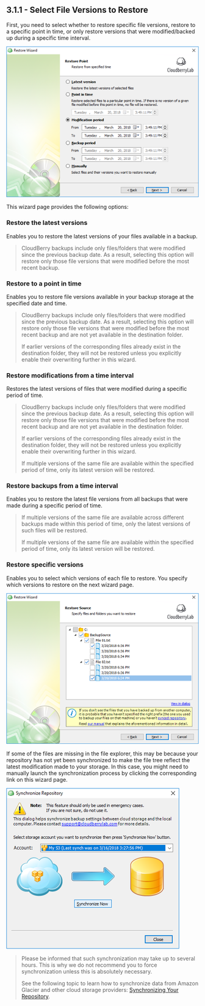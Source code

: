 ## 3.1.1 - Select File Versions to Restore

First, you need to select whether to restore specific file versions, restore to a specific point in time, or only restore versions that were modified/backed up during a specific time interval.

![](/assets/select-file-versions-to-restore.png)

This wizard page provides the following options:

### **Restore the latest versions**

Enables you to restore the latest versions of your files available in a backup.

> CloudBerry backups include only files/folders that were modified since the previous backup date. As a result, selecting this option will restore only those file versions that were modified before the most recent backup.

### ​**Restore to a point in time**

Enables you to restore file versions available in your backup storage at the specified date and time.

> CloudBerry backups include only files/folders that were modified since the previous backup date. As a result, selecting this option will restore only those file versions that were modified before the most recent backup and are not yet available in the destination folder.
>
> If earlier versions of the corresponding files already exist in the destination folder, they will not be restored unless you explicitly enable their overwriting further in this wizard.

### **Restore modifications from a time interval**

Restores the latest versions of files that were modified during a specific period of time.

> CloudBerry backups include only files/folders that were modified since the previous backup date. As a result, selecting this option will restore only those file versions that were modified before the most recent backup and are not yet available in the destination folder.
>
> If earlier versions of the corresponding files already exist in the destination folder, they will not be restored unless you explicitly enable their overwriting further in this wizard.
>
> If multiple versions of the same file are available within the specified period of time, only its latest version will be restored.

### **Restore backups from a time interval**

Enables you to restore the latest file versions from all backups that were made during a specific period of time.

> If multiple versions of the same file are available across different backups made within this period of time, only the latest versions of such files will be restored.
>
> If multiple versions of the same file are available within the specified period of time, only its latest version will be restored.

### **Restore specific versions**

Enables you to select which versions of each file to restore. You specify which versions to restore on the next wizard page.

![](/assets/restore-specific-versions.png)

If some of the files are missing in the file explorer, this may be because your repository has not yet been synchronized to make the file tree reflect the latest modification made to your storage. In this case, you might need to manually launch the synchronization process by clicking the corresponding link on this wizard page.

![](/assets/synchronize-repository-dialog-window.png)

> Please be informed that such synchronization may take up to several hours. This is why we do not recommend you to force synchronization unless this is absolutely necessary.
>
> See the following topic to learn how to synchronize data from Amazon Glacier and other cloud storage providers: [Synchronizing Your Repository](/concepts/synchronizing-your-repository.md).



